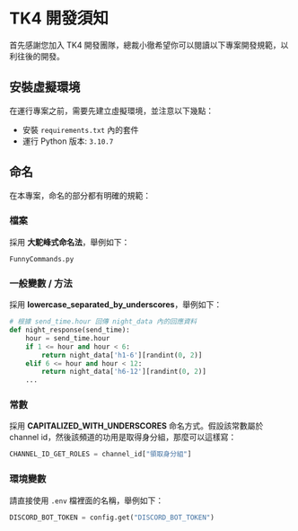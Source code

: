 # TK4 開發須知
首先感謝您加入 TK4 開發團隊，總裁小徹希望你可以閱讀以下專案開發規範，以利往後的開發。

## 安裝虛擬環境
在運行專案之前，需要先建立虛擬環境，並注意以下幾點：

* 安裝 `requirements.txt` 內的套件
* 運行 Python 版本: `3.10.7`


## 命名
在本專案，命名的部分都有明確的規範：
### 檔案
採用 **大駝峰式命名法**，舉例如下：
```
FunnyCommands.py
```
### 一般變數 / 方法
採用 **lowercase_separated_by_underscores**，舉例如下：
```python
# 根據 send_time.hour 回傳 night_data 內的回應資料
def night_response(send_time):
    hour = send_time.hour
    if 1 <= hour and hour < 6:
        return night_data['h1-6'][randint(0, 2)]
    elif 6 <= hour and hour < 12:
        return night_data['h6-12'][randint(0, 2)]
    ...
```
### 常數
採用 **CAPITALIZED_WITH_UNDERSCORES** 命名方式。假設該常數屬於 channel id，然後該頻道的功用是取得身分組，那麼可以這樣寫：
```python
CHANNEL_ID_GET_ROLES = channel_id["領取身分組"]
```
### 環境變數
請直接使用 `.env` 檔裡面的名稱，舉例如下：
```python
DISCORD_BOT_TOKEN = config.get("DISCORD_BOT_TOKEN")
```

## 
